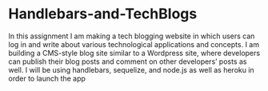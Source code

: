 # Handlebars-and-TechBlogs
In this assignment I am making a tech blogging website in which users can log in and write about various technological applications and concepts.
I am building a CMS-style blog site similar to a Wordpress site, where developers can publish their blog posts and comment on other developers’ posts as well.
I will be using handlebars, sequelize, and node.js as well as heroku in order to launch the app
